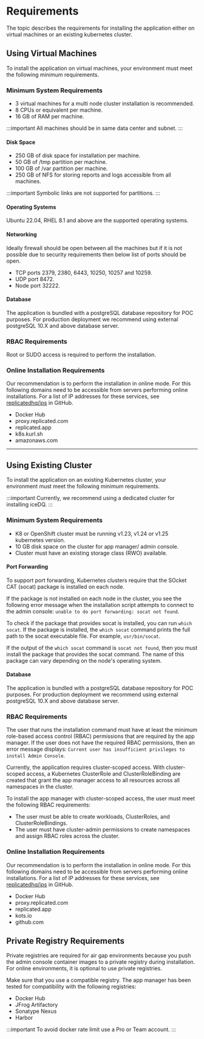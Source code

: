 # Requirements 

The topic describes the requirements for installing the application either on virtual machines or an existing kubernetes cluster. 

## Using Virtual Machines

To install the application on virtual machines, your environment must meet the following minimum requirements. 

### Minimum System Requirements

* 3 virtual machines for a multi node cluster installation is recommended. 
* 8 CPUs or equivalent per machine. 
* 16 GB of RAM per machine. 

:::important
All machines should be in same data center and subnet. 
:::

#### Disk Space

* 250 GB of disk space for installation per machine.  
* 50 GB of /tmp partition per machine. 
* 100 GB of /var partition per machine. 
* 250 GB of NFS for storing reports and logs accessible from all machines.

:::important
Symbolic links are not supported for partitions. 
:::

#### Operating Systems

Ubuntu 22.04, RHEL 8.1 and above are the supported operating systems. 

#### Networking 

Ideally firewall should be open between all the machines but if it is not possible due to security requirements then below list of ports should be open.

* TCP ports 2379, 2380, 6443, 10250, 10257 and 10259.
* UDP port 8472.
* Node port 32222.

#### Database 

The application is bundled with a postgreSQL database repository for POC purposes. For production deployment we recommend using external postgreSQL 10.X and above database server. 

### RBAC Requirements

Root or SUDO access is required to perform the installation.

### Online Installation Requirements

Our recommendation is to perform the installation in online mode. For this following domains need to be accessible from servers performing online installations. For a list of IP addresses for these services, see [replicatedhq/ips](https://github.com/replicatedhq/ips/blob/master/ip_addresses.json) in GitHub.

* Docker Hub 
* proxy.replicated.com
* replicated.app
* k8s.kurl.sh
* amazonaws.com

---

## Using Existing Cluster

To install the application on an existing Kubernetes cluster, your environment must meet the following minimum requirements. 

:::important
Currently, we recommend using a dedicated cluster for installing iceDQ. 
:::

### Minimum System Requirements

* K8 or OpenShift cluster must be running v1.23, v1.24 or v1.25 kubernetes version. 
* 10 GB disk space on the cluster for app manager/ admin console. 
* Cluster must have an existing storage class (RWO) available.

#### Port Forwarding

To support port forwarding, Kubernetes clusters require that the SOcket CAT (socat) package is installed on each node.

If the package is not installed on each node in the cluster, you see the following error message when the installation script attempts to connect to the admin console: `unable to do port forwarding: socat not found`.

To check if the package that provides socat is installed, you can run `which socat`. If the package is installed, the `which socat` command prints the full path to the socat executable file. For example, `usr/bin/socat`.

If the output of the `which socat` command is `socat not found`, then you must install the package that provides the socat command. The name of this package can vary depending on the node's operating system.

#### Database 

The application is bundled with a postgreSQL database repository for POC purposes. For production deployment we recommend using external postgreSQL 10.X and above database server.

### RBAC Requirements 

The user that runs the installation command must have at least the minimum role-based access control (RBAC) permissions that are required by the app manager. If the user does not have the required RBAC permissions, then an error message displays: `Current user has insufficient privileges to install Admin Console`.

Currently, the application requires cluster-scoped access. With cluster-scoped access, a Kubernetes ClusterRole and ClusterRoleBinding are created that grant the app manager access to all resources across all namespaces in the cluster.

To install the app manager with cluster-scoped access, the user must meet the following RBAC requirements:
* The user must be able to create workloads, ClusterRoles, and ClusterRoleBindings. 
* The user must have cluster-admin permissions to create namespaces and assign RBAC roles across the cluster.

### Online Installation Requirements

Our recommendation is to perform the installation in online mode. For this following domains need to be accessible from servers performing online installations. For a list of IP addresses for these services, see [replicatedhq/ips](https://github.com/replicatedhq/ips/blob/master/ip_addresses.json) in GitHub.

* Docker Hub 
* proxy.replicated.com
* replicated.app
* kots.io
* github.com

## Private Registry Requirements

Private registries are required for air gap environments because you push the admin console container images to a private registry during installation. For online environments, it is optional to use private registries.

Make sure that you use a compatible registry. The app manager has been tested for compatibility with the following registries:

* Docker Hub 
* JFrog Artifactory
* Sonatype Nexus
* Harbor

:::important 
To avoid docker rate limit use a Pro or Team account. 
:::